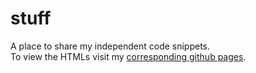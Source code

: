 # stuff
A place to share my independent code snippets. 
<br>
To view the HTMLs visit my 
[corresponding github pages](https://baderd.github.io/stuff/).
